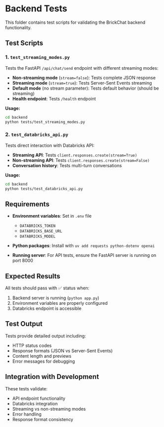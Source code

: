 # Backend Tests

This folder contains test scripts for validating the BrickChat backend functionality.

## Test Scripts

### 1. `test_streaming_modes.py`
Tests the FastAPI `/api/chat/send` endpoint with different streaming modes:

- **Non-streaming mode** (`stream=false`): Tests complete JSON response
- **Streaming mode** (`stream=true`): Tests Server-Sent Events streaming
- **Default mode** (no stream parameter): Tests default behavior (should be streaming)
- **Health endpoint**: Tests `/health` endpoint

**Usage:**
```bash
cd backend
python tests/test_streaming_modes.py
```

### 2. `test_databricks_api.py`
Tests direct interaction with Databricks API:

- **Streaming API**: Tests `client.responses.create(stream=True)`
- **Non-streaming API**: Tests `client.responses.create(stream=False)`
- **Conversation history**: Tests multi-turn conversations

**Usage:**
```bash
cd backend
python tests/test_databricks_api.py
```

## Requirements

- **Environment variables**: Set in `.env` file
  - `DATABRICKS_TOKEN`
  - `DATABRICKS_BASE_URL`
  - `DATABRICKS_MODEL`

- **Python packages**: Install with `uv add requests python-dotenv openai`

- **Running server**: For API tests, ensure the FastAPI server is running on port 8000

## Expected Results

All tests should pass with ✅ status when:
1. Backend server is running (`python app.py`)
2. Environment variables are properly configured
3. Databricks endpoint is accessible

## Test Output

Tests provide detailed output including:
- HTTP status codes
- Response formats (JSON vs Server-Sent Events)
- Content length and previews
- Error messages for debugging

## Integration with Development

These tests validate:
- API endpoint functionality
- Databricks integration
- Streaming vs non-streaming modes
- Error handling
- Response format consistency